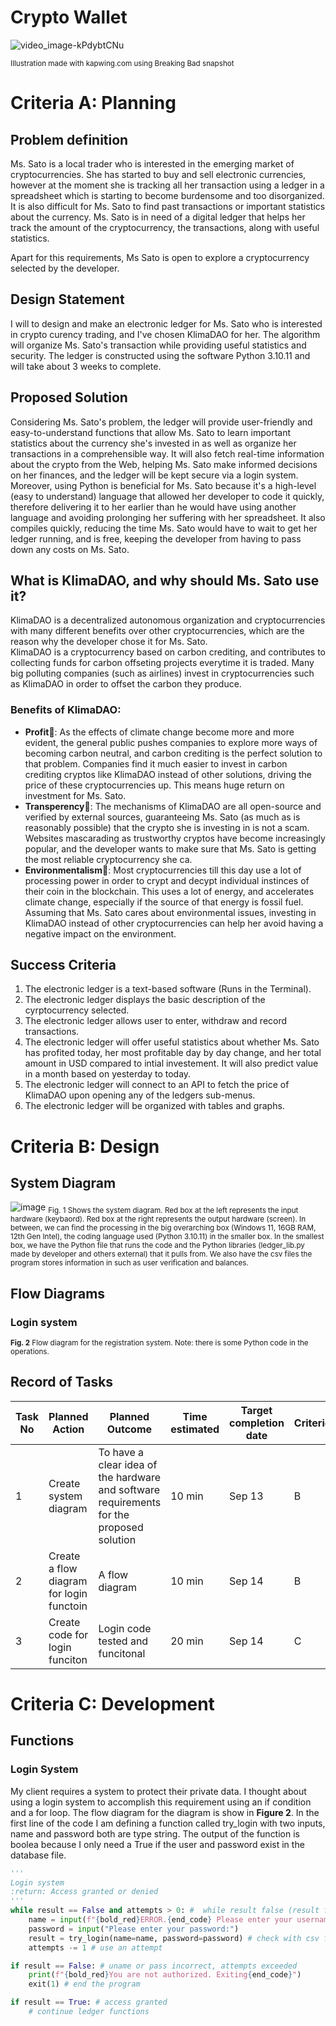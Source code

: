 # Crypto Wallet
![video_image-kPdybtCNu](https://github.com/Amine-Itani/Unit-1/assets/123438294/19d4d119-67b1-4171-8160-cdea1d732153)

<sub>Illustration made with kapwing.com using Breaking Bad snapshot</sub>

# Criteria A: Planning

## Problem definition

Ms. Sato is a local trader who is interested in the emerging market of cryptocurrencies. She has started to buy and sell electronic currencies, however at the moment she is tracking all her transaction using a ledger in a spreadsheet which is starting to become burdensome and too disorganized. It is also difficult for Ms. Sato to find past transactions or important statistics about the currency. Ms. Sato is in need of a digital ledger that helps her track the amount of the cryptocurrency, the transactions, along with useful statistics. 

Apart for this requirements, Ms Sato is open to explore a cryptocurrency selected by the developer.

## Design Statement

I will to design and make an electronic ledger for Ms. Sato who is interested in crypto curency trading, and I've chosen KlimaDAO for her. The algorithm will organize Ms. Sato's transaction while providing useful statistics and security. The ledger is constructed using the software Python 3.10.11 and will take about 3 weeks to complete.

## Proposed Solution

Considering Ms. Sato's problem, the ledger will provide user-friendly and easy-to-understand functions that allow Ms. Sato to learn important statistics about the currency she's invested in as well as organize her transactions in a comprehensible way. It will also fetch real-time information about the crypto from the Web, helping Ms. Sato make informed decisions on her finances, and the ledger will be kept secure via a login system. Moreover, using Python is beneficial for Ms. Sato because it's a high-level (easy to understand) language that allowed her developer to code it quickly, therefore delivering it to her earlier than he would have using another language and avoiding prolonging her suffering with her spreadsheet. It also compiles quickly, reducing the time Ms. Sato would have to wait to get her ledger running, and is free, keeping the developer from having to pass down any costs on Ms. Sato.

## What is KlimaDAO, and why should Ms. Sato use it?

KlimaDAO is a decentralized autonomous organization and cryptocurrencies with many different benefits over other cryptocurrencies, which are the reason why the developer chose it for Ms. Sato.  
KlimaDAO is a cryptocurrency based on carbon crediting, and contributes to collecting funds for carbon offseting projects everytime it is traded. Many big polluting companies (such as airlines) invest in cryptocurrencies such as KlimaDAO in order to offset the carbon they produce.

### Benefits of KlimaDAO:

- **Profit**🤑: As the effects of climate change become more and more evident, the general public pushes companies to explore more ways of becoming carbon neutral, and carbon crediting is the perfect solution to that problem. Companies find it much easier to invest in carbon crediting cryptos like KlimaDAO instead of other solutions, driving the price of these cryptocurrencies up. This means huge return on investment for Ms. Sato.
- **Transperency**🤝: The mechanisms of KlimaDAO are all open-source and verified by external sources, guaranteeing Ms. Sato (as much as is reasonably possible) that the crypto she is investing in is not a scam. Websites mascarading as trustworthy cryptos have become increasingly popular, and the developer wants to make sure that Ms. Sato is getting the most reliable cryptocurrency she ca.
- **Environmentalism**🌱: Most cryptocurrencies till this day use a lot of processing power in order to crypt and decypt individual instinces of their coin in the blockchain. This uses a lot of energy, and accelerates climate change, especially if the source of that energy is fossil fuel. Assuming that Ms. Sato cares about environmental issues, investing in KlimaDAO instead of other cryptocurrencies can help her avoid having a negative impact on the environment.

## Success Criteria
1. The electronic ledger is a text-based software (Runs in the Terminal).
2. The electronic ledger displays the basic description of the cyrptocurrency selected.
3. The electronic ledger allows user to enter, withdraw and record transactions.
4. The electronic ledger will offer useful statistics about whether Ms. Sato has profited today, her most profitable day by day change, and her total amount in USD compared to intial investement. It will also predict value in a month based on yesterday to today.
5. The electronic ledger will connect to an API to fetch the price of KlimaDAO upon opening any of the ledgers sub-menus.
6. The electronic ledger will be organized with tables and graphs.

# Criteria B: Design

## System Diagram
![image](https://github.com/Amine-Itani/Unit-1/assets/123438294/e859bd2d-13e6-4756-983c-efcfa0ba84e3)
<sub>Fig. 1 Shows the system diagram. Red box at the left represents the input hardware (keybaord). Red box at the right represents the output hardware (screen). In between, we can find the processing in the big overarching box (Windows 11, 16GB RAM, 12th Gen Intel), the coding language used (Python 3.10.11) in the smaller box. In the smallest box, we have the Python file that runs the code and the Python libraries (ledger_lib.py made by developer and others external) that it pulls from. We also have the csv files the program stores information in such as user verification and balances.

## Flow Diagrams
### Login system

<sub>**Fig. 2** Flow diagram for the registration system. Note: there is some Python code in the operations.

## Record of Tasks
| Task No | Planned Action                           | Planned Outcome                                                                          | Time estimated | Target completion date | Criterion |
|---------|------------------------------------------|------------------------------------------------------------------------------------------|----------------|------------------------|-----------|
| 1       | Create system diagram                    | To have a clear idea of the hardware and software requirements for the proposed solution | 10 min         | Sep 13                 | B         |
| 2       | Create a flow diagram for login functoin | A flow diagram                                                                           | 10 min         | Sep 14                 | B         |
| 3       | Create code for login funciton           | Login code tested and funcitonal                                                         | 20 min         | Sep 14                 | C         |

# Criteria C: Development

## Functions

### Login System
My client requires a system to protect their private data. I thought about using a login system to accomplish this requirement using an if condition and a for loop.
The flow diagram for the diagram is show in **Figure 2**. In the first line of the code I am defining a function called try_login with two inputs, name and password both are type string. 
The output of the function is boolea because I only need a True if the user and password exist in the database file.
```.py
'''
Login system
:return: Access granted or denied
'''
while result == False and attempts > 0: #  while result false (result false by default) and check for attempts not exceeded
    name = input(f"{bold_red}ERROR.{end_code} Please enter your username again:")
    password = input("Please enter your password:")
    result = try_login(name=name, password=password) # check with csv file
    attempts -= 1 # use an attempt

if result == False: # uname or pass incorrect, attempts exceeded
    print(f"{bold_red}You are not authorized. Exiting{end_code}")
    exit(1) # end the program

if result == True: # access granted
    # continue ledger functions
```

